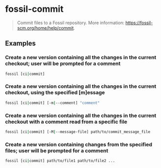# fossil-commit

> Commit files to a Fossil repository. More information: <https://fossil-scm.org/home/help/commit>.

## Examples

### Create a new version containing all the changes in the current checkout; user will be prompted for a comment

```bash
fossil [ci|commit]
```

### Create a new version containing all the changes in the current checkout, using the specified [m]essage

```bash
fossil [ci|commit] [-m|--comment] "comment"
```

### Create a new version containing all the changes in the current checkout with a comment read from a specific file

```bash
fossil [ci|commit] [-M|--message-file] path/to/commit_message_file
```

### Create a new version containing changes from the specified files; user will be prompted for a comment

```bash
fossil [ci|commit] path/to/file1 path/to/file2 ...
```
